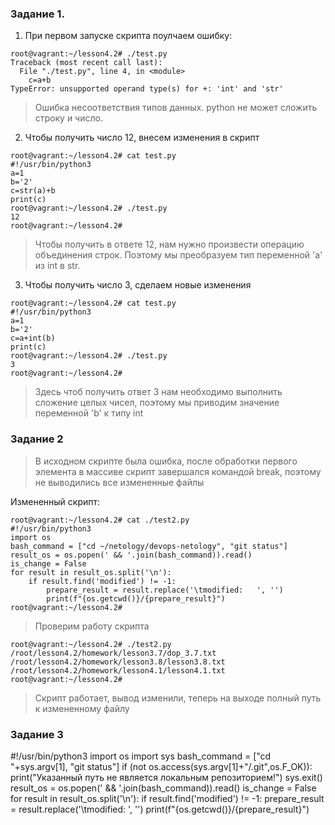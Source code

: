 ### Задание 1.
1. При первом запуске скрипта поулчаем ошибку:
````
root@vagrant:~/lesson4.2# ./test.py 
Traceback (most recent call last):
  File "./test.py", line 4, in <module>
    c=a+b
TypeError: unsupported operand type(s) for +: 'int' and 'str'
````
> Ошибка несоответствия типов данных. python не может сложить строку и число.

2. Чтобы получить число 12, внесем изменения в скрипт
````
root@vagrant:~/lesson4.2# cat test.py 
#!/usr/bin/python3
a=1
b='2'
c=str(a)+b
print(c)
root@vagrant:~/lesson4.2# ./test.py 
12
root@vagrant:~/lesson4.2# 
````
>Чтобы получить в ответе 12, нам нужно произвести операцию объединения строк.
>Поэтому мы преобразуем тип переменной 'a' из int в str.

3. Чтобы получить число 3, сделаем новые изменения
````
root@vagrant:~/lesson4.2# cat test.py 
#!/usr/bin/python3
a=1
b='2'
c=a+int(b)
print(c)
root@vagrant:~/lesson4.2# ./test.py 
3
root@vagrant:~/lesson4.2# 
````
>Здесь чтоб получить ответ 3 нам необходимо выполнить сложение целых чисел,
> поэтому мы приводим значение переменной 'b' к типу int


### Задание 2
>В исходном скрипте была ошибка, после обработки первого элемента в массиве
скрипт завершался командой break, поэтому не выводились все измененные файлы

Измененный скрипт:
````
root@vagrant:~/lesson4.2# cat ./test2.py 
#!/usr/bin/python3
import os
bash_command = ["cd ~/netology/devops-netology", "git status"]
result_os = os.popen(' && '.join(bash_command)).read()
is_change = False
for result in result_os.split('\n'):
    if result.find('modified') != -1:
        prepare_result = result.replace('\tmodified:   ', '')
        print(f"{os.getcwd()}/{prepare_result}")
root@vagrant:~/lesson4.2# 
````
>Проверим работу скрипта
````
root@vagrant:~/lesson4.2# ./test2.py 
/root/lesson4.2/homework/lesson3.7/dop_3.7.txt
/root/lesson4.2/homework/lesson3.8/lesson3.8.txt
/root/lesson4.2/homework/lesson4.1/lesson4.1.txt
root@vagrant:~/lesson4.2# 
````
> Скрипт работает, вывод изменили, 
> теперь на выходе полный путь к измененному файлу


### Задание 3

#!/usr/bin/python3
import os
import sys
bash_command = ["cd "+sys.argv[1], "git status"]
if (not os.access(sys.argv[1]+"/.git",os.F_OK)):
    print("Указанный путь не является локальным репозиторием!")
    sys.exit()
result_os = os.popen(' && '.join(bash_command)).read()
is_change = False
for result in result_os.split('\n'):
    if result.find('modified') != -1:
        prepare_result = result.replace('\tmodified:   ', '')
        print(f"{os.getcwd()}/{prepare_result}")


